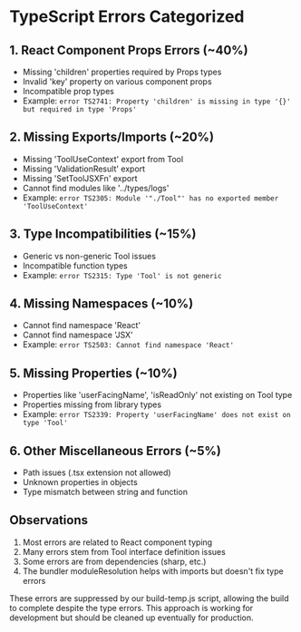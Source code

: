 # TypeScript Errors Categorized

## 1. React Component Props Errors (~40%)
- Missing 'children' properties required by Props types
- Invalid 'key' property on various component props
- Incompatible prop types
- Example: `error TS2741: Property 'children' is missing in type '{}' but required in type 'Props'`

## 2. Missing Exports/Imports (~20%)
- Missing 'ToolUseContext' export from Tool
- Missing 'ValidationResult' export
- Missing 'SetToolJSXFn' export
- Cannot find modules like '../types/logs'
- Example: `error TS2305: Module '"./Tool"' has no exported member 'ToolUseContext'`

## 3. Type Incompatibilities (~15%)
- Generic vs non-generic Tool issues
- Incompatible function types
- Example: `error TS2315: Type 'Tool' is not generic`

## 4. Missing Namespaces (~10%)
- Cannot find namespace 'React'
- Cannot find namespace 'JSX'
- Example: `error TS2503: Cannot find namespace 'React'`

## 5. Missing Properties (~10%)
- Properties like 'userFacingName', 'isReadOnly' not existing on Tool type
- Properties missing from library types
- Example: `error TS2339: Property 'userFacingName' does not exist on type 'Tool'`

## 6. Other Miscellaneous Errors (~5%)
- Path issues (.tsx extension not allowed)
- Unknown properties in objects
- Type mismatch between string and function

## Observations
1. Most errors are related to React component typing
2. Many errors stem from Tool interface definition issues
3. Some errors are from dependencies (sharp, etc.)
4. The bundler moduleResolution helps with imports but doesn't fix type errors

These errors are suppressed by our build-temp.js script, allowing the build to complete despite the type errors. This approach is working for development but should be cleaned up eventually for production.